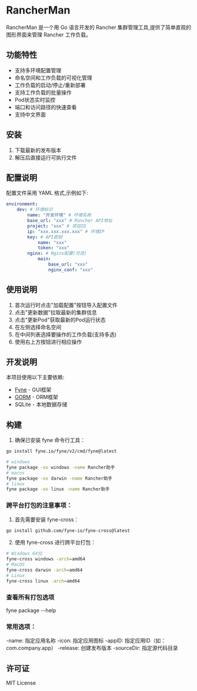 # RancherMan

RancherMan 是一个用 Go 语言开发的 Rancher 集群管理工具,提供了简单直观的图形界面来管理 Rancher 工作负载。

## 功能特性

- 支持多环境配置管理
- 命名空间和工作负载的可视化管理
- 工作负载的启动/停止/重新部署
- 支持工作负载的批量操作
- Pod状态实时监控
- 端口和访问路径的快速查看
- 支持中文界面

## 安装

1. 下载最新的发布版本
2. 解压后直接运行可执行文件

## 配置说明

配置文件采用 YAML 格式,示例如下:
```yaml
environment:
    dev: # 环境标识
        name: "开发环境" # 环境名称
        base_url: "xxx" # Rancher API地址
        project: "xxx" # 项目ID
        ip: "xxx.xxx.xxx.xxx" # 环境IP
        key: # API密钥
            name: "xxx"
            token: "xxx"
        nginx: # Nginx配置(可选)
            main:
                base_url: "xxx"
                nginx_conf: "xxx"
```

## 使用说明

1. 首次运行时点击"加载配置"按钮导入配置文件
2. 点击"更新数据"拉取最新的集群信息
3. 点击"更新Pod"获取最新的Pod运行状态
4. 在左侧选择命名空间
5. 在中间列表选择要操作的工作负载(支持多选)
6. 使用右上方按钮进行相应操作

## 开发说明

本项目使用以下主要依赖:

- [Fyne](https://fyne.io/) - GUI框架
- [GORM](https://gorm.io/) - ORM框架
- SQLite - 本地数据存储

## 构建

1. 确保已安装 fyne 命令行工具：
```bash
go install fyne.io/fyne/v2/cmd/fyne@latest
```

```bash
# windows
fyne package -os windows -name Rancher助手
# macos
fyne package -os darwin -name Rancher助手
# linux
fyne package -os linux -name Rancher助手
```

### 跨平台打包的注意事项：
1. 首先需要安装 fyne-cross：
```bash
go install github.com/fyne-io/fyne-cross@latest
```

2. 使用 fyne-cross 进行跨平台打包：
```bash
# Windows 64位
fyne-cross windows -arch=amd64
# MacOS
fyne-cross darwin -arch=amd64
# Linux
fyne-cross linux -arch=amd64
```

### 查看所有打包选项
fyne package --help

### 常用选项：
-name: 指定应用名称
-icon: 指定应用图标
-appID: 指定应用ID（如：com.company.app）
-release: 创建发布版本
-sourceDir: 指定源代码目录


## 许可证

MIT License
